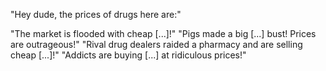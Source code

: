 "Hey dude, the prices of drugs here are:"

"The market is flooded with cheap [...]!"
"Pigs made a big [...] bust! Prices are outrageous!"
"Rival drug dealers raided a pharmacy and are selling cheap [...]!"
"Addicts are buying [...] at ridiculous prices!"
